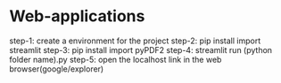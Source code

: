# Web-applications
step-1: create a environment for the project
step-2: pip install import streamlit
step-3: pip install import pyPDF2
step-4: streamlit run (python folder name).py
step-5: open the localhost link in the web browser(google/explorer)
